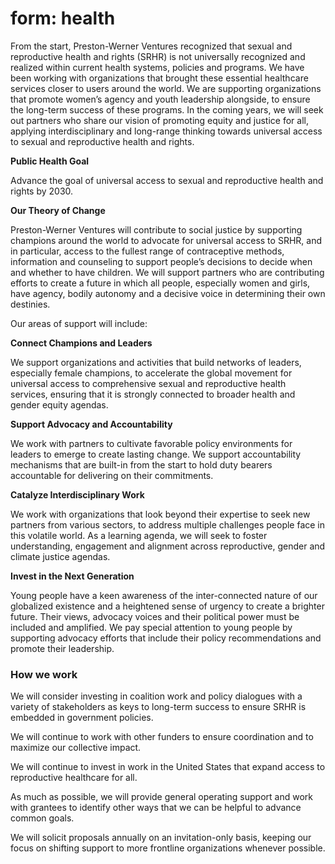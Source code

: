 # form: health

From the start, Preston-Werner Ventures recognized that sexual and reproductive health and rights (SRHR) is not universally recognized and realized within current health systems, policies and programs. We have been working with organizations that brought these essential healthcare services closer to users around the world. We are supporting organizations that promote women’s agency and youth leadership alongside, to ensure the long-term success of these programs. In the coming years, we will seek out partners who share our vision of promoting equity and justice for all, applying interdisciplinary and long-range thinking towards universal access to sexual and reproductive health and rights.

**Public Health Goal**

Advance the goal of universal access to sexual and reproductive health and rights by 2030.

**Our Theory of Change**

Preston-Werner Ventures will contribute to social justice by supporting champions around the world to advocate for universal access to SRHR, and in particular, access to the fullest range of contraceptive methods, information and counseling to support people’s decisions to decide when and whether to have children. We will support partners who are contributing efforts to create a future in which all people, especially women and girls, have agency, bodily autonomy and a decisive voice in determining their own destinies.

Our areas of support will include:

**Connect Champions and Leaders**

We support organizations and activities that build networks of leaders, especially female champions, to accelerate the global movement for universal access to comprehensive sexual and reproductive health services, ensuring that it is strongly connected to broader health and gender equity agendas.

**Support Advocacy and Accountability**

We work with partners to cultivate favorable policy environments for leaders to emerge to create lasting change. We support accountability mechanisms that are built-in from the start to hold duty bearers accountable for delivering on their commitments.

**Catalyze Interdisciplinary Work**

We work with organizations that look beyond their expertise to seek new partners from various sectors, to address multiple challenges people face in this volatile world. As a learning agenda, we will seek to foster understanding, engagement and alignment across reproductive, gender and climate justice agendas.

**Invest in the Next Generation**

Young people have a keen awareness of the inter-connected nature of our globalized existence and a heightened sense of urgency to create a brighter future. Their views, advocacy voices and their political power must be included and amplified. We pay special attention to young people by supporting advocacy efforts that include their policy recommendations and promote their leadership.

### How we work

We will consider investing in coalition work and policy dialogues with a variety of stakeholders as keys to long-term success to ensure SRHR is embedded in government policies.

We will continue to work with other funders to ensure coordination and to maximize our collective impact.

We will continue to invest in work in the United States that expand access to reproductive healthcare for all.

As much as possible, we will provide general operating support and work with grantees to identify other ways that we can be helpful to advance common goals.

We will solicit proposals annually on an invitation-only basis, keeping our focus on shifting support to more frontline organizations whenever possible.
